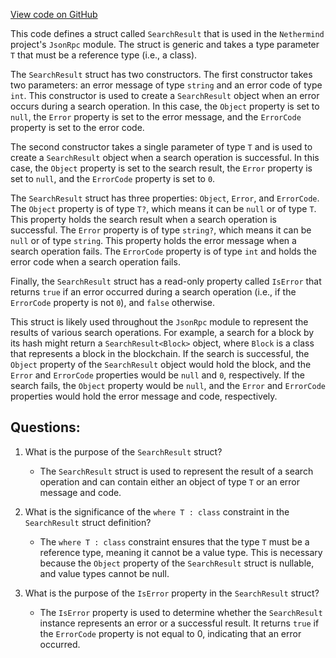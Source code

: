 [View code on GitHub](https://github.com/nethermindeth/nethermind/Nethermind.JsonRpc/Modules/SearchResult.cs)

This code defines a struct called `SearchResult` that is used in the `Nethermind` project's `JsonRpc` module. The struct is generic and takes a type parameter `T` that must be a reference type (i.e., a class). 

The `SearchResult` struct has two constructors. The first constructor takes two parameters: an error message of type `string` and an error code of type `int`. This constructor is used to create a `SearchResult` object when an error occurs during a search operation. In this case, the `Object` property is set to `null`, the `Error` property is set to the error message, and the `ErrorCode` property is set to the error code.

The second constructor takes a single parameter of type `T` and is used to create a `SearchResult` object when a search operation is successful. In this case, the `Object` property is set to the search result, the `Error` property is set to `null`, and the `ErrorCode` property is set to `0`.

The `SearchResult` struct has three properties: `Object`, `Error`, and `ErrorCode`. The `Object` property is of type `T?`, which means it can be `null` or of type `T`. This property holds the search result when a search operation is successful. The `Error` property is of type `string?`, which means it can be `null` or of type `string`. This property holds the error message when a search operation fails. The `ErrorCode` property is of type `int` and holds the error code when a search operation fails.

Finally, the `SearchResult` struct has a read-only property called `IsError` that returns `true` if an error occurred during a search operation (i.e., if the `ErrorCode` property is not `0`), and `false` otherwise.

This struct is likely used throughout the `JsonRpc` module to represent the results of various search operations. For example, a search for a block by its hash might return a `SearchResult<Block>` object, where `Block` is a class that represents a block in the blockchain. If the search is successful, the `Object` property of the `SearchResult` object would hold the block, and the `Error` and `ErrorCode` properties would be `null` and `0`, respectively. If the search fails, the `Object` property would be `null`, and the `Error` and `ErrorCode` properties would hold the error message and code, respectively.
## Questions: 
 1. What is the purpose of the `SearchResult` struct?
    - The `SearchResult` struct is used to represent the result of a search operation and can contain either an object of type `T` or an error message and code.

2. What is the significance of the `where T : class` constraint in the `SearchResult` struct definition?
    - The `where T : class` constraint ensures that the type `T` must be a reference type, meaning it cannot be a value type. This is necessary because the `Object` property of the `SearchResult` struct is nullable, and value types cannot be null.

3. What is the purpose of the `IsError` property in the `SearchResult` struct?
    - The `IsError` property is used to determine whether the `SearchResult` instance represents an error or a successful result. It returns `true` if the `ErrorCode` property is not equal to 0, indicating that an error occurred.